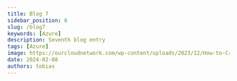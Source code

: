 ```yaml
---
title: Blog 7
sidebar_position: 6
slug: /blog7
keywords: [Azure]
description: Seventh blog entry
tags: [Azure]
image: https://ourcloudnetwork.com/wp-content/uploads/2023/12/How-to-Create-a-Local-Admin-Account-on-Windows-Devices-with-Intune.png
date: 2024-02-08
authors: tobias
---
```



